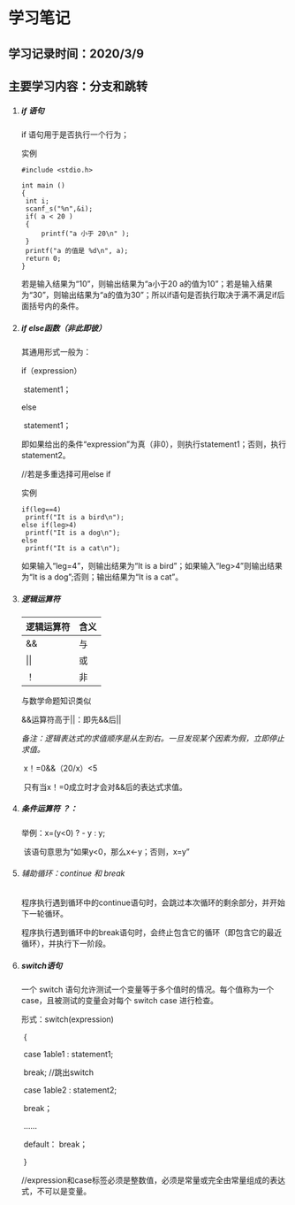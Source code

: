 # 学习笔记

## 学习记录时间：2020/3/9

## 主要学习内容：分支和跳转

1. ##### if 语句

   if 语句用于是否执行一个行为；

   实例

   ~~~
   #include <stdio.h>
    
   int main ()
   {
   	int i;
   	scanf_s("%n",&i);
   	if( a < 20 )
   	{
   		printf("a 小于 20\n" );
   	}
   	printf("a 的值是 %d\n", a);
   	return 0;
   }
   ~~~

   若是输入结果为“10”，则输出结果为“a小于20  a的值为10”；若是输入结果为“30”，则输出结果为“a的值为30”；所以if语句是否执行取决于满不满足if后面括号内的条件。

2. ##### if else函数（非此即彼）

   其通用形式一般为：

   if（expression）

   ​	statement1；

   else

   ​	statement1；

   即如果给出的条件“expression”为真（非0），则执行statement1；否则，执行statement2。

   //若是多重选择可用else if

   实例

   ~~~
   if(leg==4)
   	printf("It is a bird\n");
   else if(leg>4)
   	printf("It is a dog\n");
   else
   	printf("It is a cat\n");
   ~~~

   如果输入“leg=4”，则输出结果为“It is a bird”；如果输入“leg>4”则输出结果为“It is a dog”;否则；输出结果为“It is a cat”。

3. ##### 逻辑运算符

   | 逻辑运算符 | 含义 |
   | ---------- | ---- |
   | &&         | 与   |
   | \|\|       | 或   |
   | ！         | 非   |

   与数学命题知识类似

   &&运算符高于||：即先&&后||

   *备注：逻辑表达式的求值顺序是从左到右。一旦发现某个因素为假，立即停止求值。*

   ​		x！=0&&（20/x）<5

   ​		只有当x！=0成立时才会对&&后的表达式求值。

   

4. ##### 条件运算符      ？：

   举例：x=(y<0)  ? - y : y;

   ​			该语句意思为“如果y<0，那么x<-y；否则，x=y”

5. ###### 辅助循环：continue 和 break

   程序执行遇到循环中的continue语句时，会跳过本次循环的剩余部分，并开始下一轮循环。
   
   程序执行遇到循环中的break语句时，会终止包含它的循环（即包含它的最近循环），并执行下一阶段。
   
6. ##### switch语句

   一个 switch 语句允许测试一个变量等于多个值时的情况。每个值称为一个 case，且被测试的变量会对每个 switch case 进行检查。

   形式：switch(expression)

   ​			{

   ​					case 1able1 : statement1;

   ​					break;				//跳出switch

   ​					case 1able2 : statement2;

   ​					break；

   ​					……

   ​					default：	break；

   ​			}

   //expression和case标签必须是整数值，必须是常量或完全由常量组成的表达式，不可以是变量。






